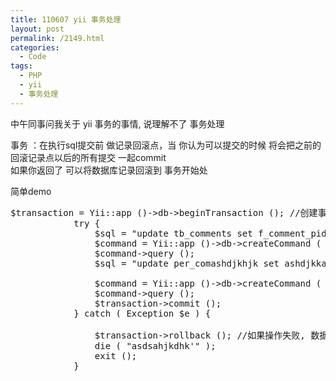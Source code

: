 ```yaml
---
title: 110607 yii 事务处理
layout: post
permalink: /2149.html
categories:
  - Code
tags:
  - PHP
  - yii
  - 事务处理
---
```

中午同事问我关于 yii 事务的事情, 说理解不了 事务处理

事务 ：在执行sql提交前 做记录回滚点，当 你认为可以提交的时候 将会把之前的回滚记录点以后的所有提交 一起commit  
如果你返回了 可以将数据库记录回滚到 事务开始处

简单demo

<pre lang="php">$transaction = Yii::app ()->db->beginTransaction (); //创建事务
			try {
				$sql = "update tb_comments set f_comment_pid=10 where f_comment_id=1";
				$command = Yii::app ()->db->createCommand ( $sql );
				$command->query ();
				$sql = "update per_comashdjkhjk set ashdjkkajsd=123 ";
				
				$command = Yii::app ()->db->createCommand ( $sql );
				$command->query ();
				$transaction->commit ();
			} catch ( Exception $e ) {
				
				$transaction->rollback (); //如果操作失败, 数据回滚
				die ( "asdsahjkdhk'" );
				exit ();
			}
</pre>